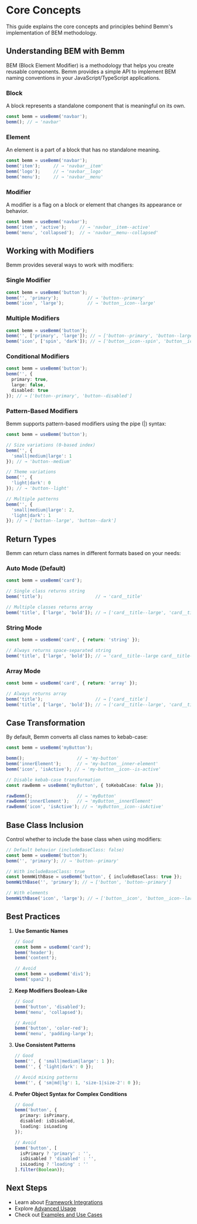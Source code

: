 # Core Concepts

This guide explains the core concepts and principles behind Bemm's implementation of BEM methodology.

## Understanding BEM with Bemm

BEM (Block Element Modifier) is a methodology that helps you create reusable components. Bemm provides a simple API to implement BEM naming conventions in your JavaScript/TypeScript applications.

### Block

A block represents a standalone component that is meaningful on its own.

```typescript
const bemm = useBemm('navbar');
bemm(); // → 'navbar'
```

### Element

An element is a part of a block that has no standalone meaning.

```typescript
const bemm = useBemm('navbar');
bemm('item');     // → 'navbar__item'
bemm('logo');     // → 'navbar__logo'
bemm('menu');     // → 'navbar__menu'
```

### Modifier

A modifier is a flag on a block or element that changes its appearance or behavior.

```typescript
const bemm = useBemm('navbar');
bemm('item', 'active');     // → 'navbar__item--active'
bemm('menu', 'collapsed');  // → 'navbar__menu--collapsed'
```

## Working with Modifiers

Bemm provides several ways to work with modifiers:

### Single Modifier

```typescript
const bemm = useBemm('button');
bemm('', 'primary');           // → 'button--primary'
bemm('icon', 'large');         // → 'button__icon--large'
```

### Multiple Modifiers

```typescript
const bemm = useBemm('button');
bemm('', ['primary', 'large']); // → ['button--primary', 'button--large']
bemm('icon', ['spin', 'dark']); // → ['button__icon--spin', 'button__icon--dark']
```

### Conditional Modifiers

```typescript
const bemm = useBemm('button');
bemm('', {
  primary: true,
  large: false,
  disabled: true
}); // → ['button--primary', 'button--disabled']
```

### Pattern-Based Modifiers

Bemm supports pattern-based modifiers using the pipe (|) syntax:

```typescript
const bemm = useBemm('button');

// Size variations (0-based index)
bemm('', {
  'small|medium|large': 1
}); // → 'button--medium'

// Theme variations
bemm('', {
  'light|dark': 0
}); // → 'button--light'

// Multiple patterns
bemm('', {
  'small|medium|large': 2,
  'light|dark': 1
}); // → ['button--large', 'button--dark']
```

## Return Types

Bemm can return class names in different formats based on your needs:

### Auto Mode (Default)

```typescript
const bemm = useBemm('card');

// Single class returns string
bemm('title');                    // → 'card__title'

// Multiple classes returns array
bemm('title', ['large', 'bold']); // → ['card__title--large', 'card__title--bold']
```

### String Mode

```typescript
const bemm = useBemm('card', { return: 'string' });

// Always returns space-separated string
bemm('title', ['large', 'bold']); // → 'card__title--large card__title--bold'
```

### Array Mode

```typescript
const bemm = useBemm('card', { return: 'array' });

// Always returns array
bemm('title');                    // → ['card__title']
bemm('title', ['large', 'bold']); // → ['card__title--large', 'card__title--bold']
```

## Case Transformation

By default, Bemm converts all class names to kebab-case:

```typescript
const bemm = useBemm('myButton');

bemm();                    // → 'my-button'
bemm('innerElement');      // → 'my-button__inner-element'
bemm('icon', 'isActive'); // → 'my-button__icon--is-active'

// Disable kebab-case transformation
const rawBemm = useBemm('myButton', { toKebabCase: false });

rawBemm();                 // → 'myButton'
rawBemm('innerElement');   // → 'myButton__innerElement'
rawBemm('icon', 'isActive'); // → 'myButton__icon--isActive'
```

## Base Class Inclusion

Control whether to include the base class when using modifiers:

```typescript
// Default behavior (includeBaseClass: false)
const bemm = useBemm('button');
bemm('', 'primary'); // → 'button--primary'

// With includeBaseClass: true
const bemmWithBase = useBemm('button', { includeBaseClass: true });
bemmWithBase('', 'primary'); // → ['button', 'button--primary']

// With elements
bemmWithBase('icon', 'large'); // → ['button__icon', 'button__icon--large']
```

## Best Practices

1. **Use Semantic Names**
   ```typescript
   // Good
   const bemm = useBemm('card');
   bemm('header');
   bemm('content');

   // Avoid
   const bemm = useBemm('div1');
   bemm('span2');
   ```

2. **Keep Modifiers Boolean-Like**
   ```typescript
   // Good
   bemm('button', 'disabled');
   bemm('menu', 'collapsed');

   // Avoid
   bemm('button', 'color-red');
   bemm('menu', 'padding-large');
   ```

3. **Use Consistent Patterns**
   ```typescript
   // Good
   bemm('', { 'small|medium|large': 1 });
   bemm('', { 'light|dark': 0 });

   // Avoid mixing patterns
   bemm('', { 'sm|md|lg': 1, 'size-1|size-2': 0 });
   ```

4. **Prefer Object Syntax for Complex Conditions**
   ```typescript
   // Good
   bemm('button', {
     primary: isPrimary,
     disabled: isDisabled,
     loading: isLoading
   });

   // Avoid
   bemm('button', [
     isPrimary ? 'primary' : '',
     isDisabled ? 'disabled' : '',
     isLoading ? 'loading' : ''
   ].filter(Boolean));
   ```

## Next Steps

- Learn about [Framework Integrations](/framework-integrations)
- Explore [Advanced Usage](/advanced-usage)
- Check out [Examples and Use Cases](/examples)
